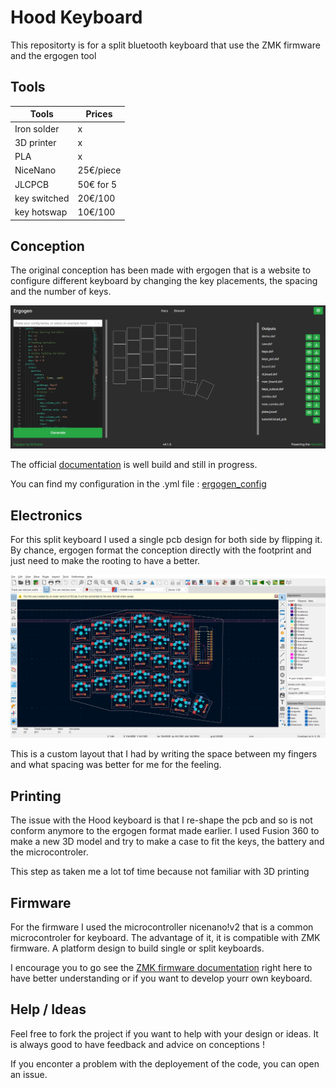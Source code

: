 # Hood Keyboard 

This repositorty is for a split bluetooth keyboard that use the ZMK firmware and the ergogen tool

## Tools 

| Tools        | Prices |
| --------     | ------- |
| Iron solder  | x    |
| 3D printer   | x     |
| PLA   | x     |
| NiceNano     | 25€/piece   |
| JLCPCB       | 50€ for 5   |
| key switched | 20€/100   |
| key hotswap  | 10€/100   |

## Conception

The original conception has been made with ergogen that is a website to configure different keyboard by changing the key placements, the spacing and the number of keys.

![ergogen interface](images/ergogen.png)

The official [documentation](https://docs.ergogen.xyz/) is well build and still in progress.

You can find my configuration in the .yml file : [ergogen_config](ergogen_config.yaml)

## Electronics

For this split keyboard I used a single pcb design for both side by flipping it. By chance, ergogen format the conception directly with the footprint and just need to make the rooting to have a better.

![Footprint of the keyboard](images/pcb_footprint.png "Footprint of the keyboard")

This is a custom layout that I had by writing the space between my fingers and what spacing was better for me for the feeling.

## Printing

The issue with the Hood keyboard is that I re-shape the pcb and so is not conform anymore to the ergogen format made earlier. I used Fusion 360 to make a new 3D model and try to make a case to fit the keys, the battery and the microcontroler.

This step as taken me a lot tof time because not familiar with 3D printing

## Firmware

For the firmware I used the microcontroller nicenano!v2 that is a common microcontroler for keyboard. The advantage of it, it is compatible with ZMK firmware. A platform design to build single or split keyboards.

I encourage you to go see the [ZMK firmware documentation](https://zmk.dev/docs) right here to have better understanding or if you want to develop yourr own keyboard.

## Help / Ideas

Feel free to fork the project if you want to help with your design or ideas. It is always good to have feedback and advice on conceptions !

If you enconter a problem with the deployement of the code, you can open an issue.
